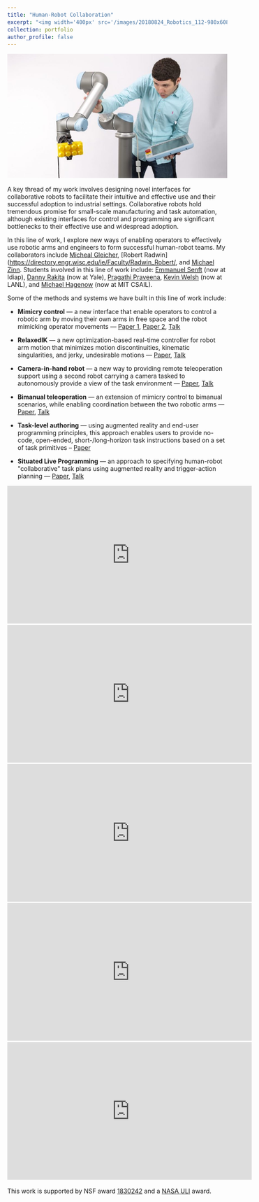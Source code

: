 ```yaml
---
title: "Human-Robot Collaboration"
excerpt: "<img width='400px' src='/images/20180824_Robotics_112-980x608.jpg'> <br><br> This line of work explores new ways of enabling operators to effectively use robotic arms and engineers to form successful human-robot teams."
collection: portfolio
author_profile: false
---
```


<img width='600px' src='/images/20180824_Robotics_112-980x608.jpg'>

A key thread of my work involves designing novel interfaces for collaborative robots to facilitate their intuitive and effective use and their successful adoption to industrial settings. Collaborative robots hold tremendous promise for small-scale manufacturing and task automation, although existing interfaces for control and programming are significant bottlenecks to their effective use and widespread adoption.

In this line of work, I explore new ways of enabling operators to effectively use robotic arms and engineers to form successful human-robot teams. My collaborators include [Micheal Gleicher](https://pages.cs.wisc.edu/~gleicher/), [Robert Radwin](https://directory.engr.wisc.edu/ie/Faculty/Radwin_Robert/, and [Michael Zinn](https://directory.engr.wisc.edu/me/Faculty/Zinn_Michael/). Students involved in this line of work include: [Emmanuel Senft](https://emmanuel-senft.github.io/) (now at Idiap), [Danny Rakita](https://uwnarratives.wisc.edu/bio/daniel-rakita/) (now at Yale), [Pragathi Praveena](https://www.linkedin.com/in/pragathip/), [Kevin Welsh](https://www.linkedin.com/in/kevin-welsh-668140bb) (now at LANL), and [Michael Hagenow](https://www.linkedin.com/in/hageneaux/) (now at MIT CSAIL).

Some of the methods and systems we have built in this line of work include:

* **Mimicry control** — a new interface that enable operators to control a robotic arm by moving their own arms in free space and the robot mimicking operator movements — [Paper 1](http://pages.cs.wisc.edu/~rakita/wp-content/uploads/2017/12/hri17-preprint.pdf), [Paper 2](https://graphics.cs.wisc.edu/Papers/2020/RMG20/rmg-hri2020.pdf), [Talk](https://www.youtube.com/watch?v=M5O0UkPQsxE)

* **RelaxedIK** — a new optimization-based real-time controller for robot arm motion that minimizes motion discontinuities, kinematic singularities, and jerky, undesirable motions — [Paper](http://roboticsproceedings.org/rss14/p43.pdf), [Talk](https://www.youtube.com/watch?v=AhsQFJzB8WQ)

* **Camera-in-hand robot** — a new way to providing remote teleoperation support using a second robot carrying a camera tasked to autonomously provide a view of the task environment — [Paper](https://dl.acm.org/doi/pdf/10.1145/3171221.3171279?casa_token=52ZHKQ6CFcYAAAAA:w6yZAPIw_L8Q1UbMVeiWtkLhBRkNVXecTkhsiwxvvTHd5RvcTn8w_Kre8WeAlZmTexG4lEybtglP), [Talk](https://www.youtube.com/watch?v=xvDwTJd8f4c)

* **Bimanual teleoperation** — an extension of mimicry control to bimanual scenarios, while enabling coordination between the two robotic arms — [Paper](https://robotics.sciencemag.org/content/robotics/4/30/eaaw0955.full.pdf), [Talk](https://www.youtube.com/watch?v=cGh0UncVxck)

* **Task-level authoring** — using augmented reality and end-user programming principles, this approach enables users to provide no-code, open-ended, short-/long-horizon task instructions based on a set of task primitives – [Paper](https://www.frontiersin.org/articles/10.3389/frobt.2021.707149/full)

* **Situated Live Programming** — an approach to specifying human-robot "collaborative" task plans using augmented reality and trigger-action planning — [Paper](https://arxiv.org/pdf/2108.03592), [Talk](https://www.youtube.com/watch?v=FKEwt-F3y78)

<iframe width="560" height="315" src="https://www.youtube.com/embed/M5O0UkPQsxE" title="YouTube video player" frameborder="0" allow="accelerometer; autoplay; clipboard-write; encrypted-media; gyroscope; picture-in-picture" allowfullscreen></iframe>

<iframe width="560" height="315" src="https://www.youtube.com/embed/AhsQFJzB8WQ" title="YouTube video player" frameborder="0" allow="accelerometer; autoplay; clipboard-write; encrypted-media; gyroscope; picture-in-picture" allowfullscreen></iframe>

<iframe width="560" height="315" src="https://www.youtube.com/embed/xvDwTJd8f4c" title="YouTube video player" frameborder="0" allow="accelerometer; autoplay; clipboard-write; encrypted-media; gyroscope; picture-in-picture" allowfullscreen></iframe>

<iframe width="560" height="315" src="https://www.youtube.com/embed/cGh0UncVxck" title="YouTube video player" frameborder="0" allow="accelerometer; autoplay; clipboard-write; encrypted-media; gyroscope; picture-in-picture" allowfullscreen></iframe>

<iframe width="560" height="315" src="https://www.youtube.com/embed/jq9bk3LMdNo" title="YouTube video player" frameborder="0" allow="accelerometer; autoplay; clipboard-write; encrypted-media; gyroscope; picture-in-picture" allowfullscreen></iframe>

This work is supported by NSF award [1830242](https://nsf.gov/awardsearch/showAward?AWD_ID=1830242&HistoricalAwards=false) and a [NASA ULI](https://techport.nasa.gov/view/96115) award.
